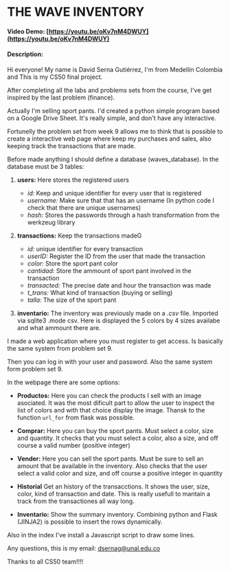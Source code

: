 # THE WAVE INVENTORY
#### Video Demo:  [https://youtu.be/oKv7nM4DWUY](https://youtu.be/oKv7nM4DWUY)
#### Description:

Hi everyone! My name is David Serna Gutiérrez, I'm from Medellín Colombia and This is my CS50 final project.

After completing all the labs and problems sets from the course, I've get inspired by the last problem (finance).

Actually I'm selling sport pants. I'd created a python simple program based on a Google Drive Sheet. It's really simple, and don't have any interactive.

Fortunelly the problem set from week 9 allows me to think that is possible to create a interactive web page where keep my purchases and sales, also keeping track the transactions that are made.

Before made anything I should define a database (waves_database). In the database must be 3 tables:

1. **users:** Here stores the registered users

    * *id:* Keep and unique identifier for every user that is registered
    * *username:* Make sure that that has an username (In python code I check that there are unique usernames)
    * *hash:* Stores the passwords through a hash transformation from the werkzeug library

2. **transactions:** Keep the transactions madeG
    * *id:* unique identifier for every transaction
    * *userID:* Register the ID from the user that made the transaction
    * *color:* Store the sport pant color
    * *cantidad:* Store the ammount of sport pant involved in the transaction
    * *transacted:* The precise date and hour the transaction was made
    * *t_trans:* What kind of transaction (buying or selling)
    * *talla:* The size of the sport pant

3. **inventario:** The inventory was previously made on a *.csv* file. Imported via sqlite3 .mode csv. Here is displayed the 5 colors by 4 sizes availabe and what ammount there are.

I made a web application where you must register to get access. Is basically the same system from problem set 9.

Then you can log in with your user and password. Also the same system form problem set 9.

In the webpage there are some options:

* **Productos:** Here you can check the products I sell with an image asociated. It was the most dificult part to allow the user to inspect the list of colors and with that choice display the image. Thansk to the function `url_for` from flask was possible.

* **Comprar:** Here you can buy the sport pants. Must select a color, size and quantity. It checks that you must select a color, also a size, and off course a valid number (positive integer)

* **Vender:** Here you can sell the sport pants. Must be sure to sell an amount that be available in the inventory. Also checks that the user select a valid color and size, and off course a positive integer in quantity

* **Historial** Get an history of the transacctions. It shows the user, size, color, kind of transaction and date. This is really usefull to mantain a track from the transactiones all way long.

* **Inventario:** Show the summary inventory. Combining python and Flask (JINJA2) is possible to insert the rows dynamically.

Also in the index I've install a Javascript script to draw some lines.

Any questions, this is my email: [dsernag@unal.edu.co](dsernag@unal.edu.com)

Thanks to all CS50 team!!!!